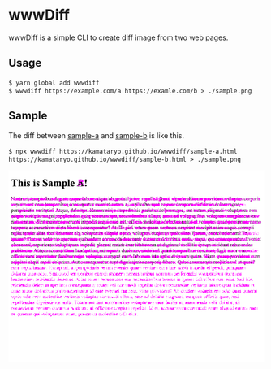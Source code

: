 # wwwDiff

wwwDiff is a simple CLI to create diff image from two web pages.

## Usage

```shell
$ yarn global add wwwdiff
$ wwwdiff https://example.com/a https://examle.com/b > ./sample.png
```

## Sample

The diff between [sample-a](https://kamataryo.github.io/wwwdiff/sample-a.html) and [sample-b](https://kamataryo.github.io/wwwdiff/sample-b.html) is like this.

```shell
$ npx wwwdiff https://kamataryo.github.io/wwwdiff/sample-a.html https://kamataryo.github.io/wwwdiff/sample-b.html > ./sample.png
```

![diff sample](./sample.png)
